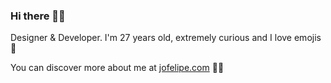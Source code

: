 ### Hi there 🖐🏼

Designer & Developer. I'm 27 years old, extremely curious and I love emojis 🧃

You can discover more about me at [jofelipe.com](https://jofelipe.com) 🤘🏼
